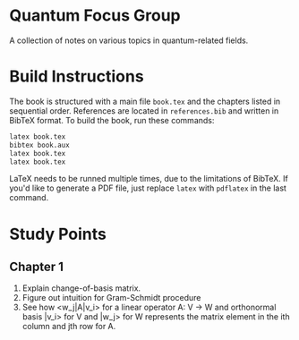 Quantum Focus Group
======

A collection of notes on various topics in quantum-related fields.

# Build Instructions

The book is structured with a main file `book.tex` and the chapters listed in
sequential order. References are located in `references.bib` and written in
BibTeX format. To build the book, run these commands:

```bash
latex book.tex
bibtex book.aux
latex book.tex
latex book.tex
```

LaTeX needs to be runned multiple times, due to the limitations of BibTeX. If
you'd like to generate a PDF file, just replace `latex` with `pdflatex` in the
last command.

# Study Points

## Chapter 1

1. Explain change-of-basis matrix.
2. Figure out intuition for Gram-Schmidt procedure
3. See how <w_j|A|v_i> for a linear operator A: V -> W and orthonormal basis
|v_i> for V and |w_j> for W represents the matrix element in the ith column and
jth row for A.

